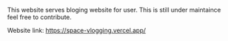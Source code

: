 This website serves bloging website for user. This is still under maintaince feel free to contribute.

Website link: https://space-vlogging.vercel.app/
